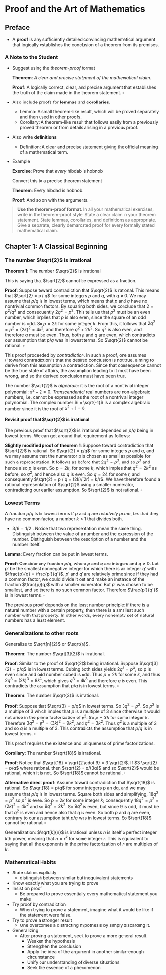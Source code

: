 # Proof and the Art of Mathematics

## Preface

* A **proof** is any sufficiently detailed convincing mathematical argument that logically establishes the conclusion of a theorem from its premises. 

### A Note to the Student

* Suggest using the *theorem-proof* format

  **Theorem**: *A clear and precise statement of the mathematical claim.* 

  **Proof**: A logically correct, clear, and precise argument that establishes the truth of the claim made in the theorem statement. $\square$ 

* Also include proofs for **lemmas** and **corollaries**. 

  * Lemma: A small theorem-like result, which will be proved separately and then used in other proofs.
  * Corollary: A theorem-like result that follows easily from a previously proved theorem or from details arising in a previous proof.

* Also write **definitions**

  * Definition: A clear and precise statement giving the official meaning of a mathematical term.

* Example

  **Exercise**: Prove that *every* hibdab is hobnob

  Convert this to a precise theorem statement

  **Theorem**: Every hibdad is hobnob.

  **Proof**: And so on with the arguments. $\square$ 

> **Use the theorem-proof format.** In all your mathematical exercises, write in the theorem-proof style. State a clear claim in your theorem statement. State lemmas, corollaries, and definitions as appropriate. Give a separate, clearly demarcated proof for every formally stated mathematical claim.

## Chapter 1: A Classical Beginning

### The number $\sqrt{2}$ is irrational

**Theorem 1**: The number $\sqrt{2}$ is irrational

This is saying that $\sqrt{2}$ cannot be expressed as a fraction.

**Proof**: Suppose toward contradiction that $\sqrt{2}$ is rational. This means that $\sqrt{2} = p / q$ for some integers $p$ and $q$, with $q \neq 0$. We may assume that $p/q$ is in lowest terms, which means that $p$ and $q$ have no nontrivial common factors. By squaring both sides, we conclude that $2 = p^2/ q^2$ and consequently $2q^2 = p^2$. This tells us that $p^2$ must be an even number, which implies that $p$ is also even, since the square of an odd number is odd. So $p = 2k$ for some integer $k$. From this, it follows that $2q^2 = p^2 = (2k)^2 = 4k^2$, and therefore $q^2 = 2k^2$. So $q^2$ is also even, and therefore $q$ must be even. Thus, both $p$ and $q$ are even, which contradicts our assumption that $p/q$ was in lowest terms. So $\sqrt{2}$ cannot be rational. $\square$

This proof proceeded by *contradiction*. In such a proof, one assumes ("toward contradiction") that the desired conclusion is not true, aiming to derive from this assumption a contradiction. Since that consequence cannot be the true state of affairs, the assumption leading to it must have been wrong, and so the derived conclusion must have been true. 

The number $\sqrt{2}$ is *algebraic*: it is the root of a nontrivial integer polynomial: $x^2 - 2 = 0$. *Transcendental* real numbers are non-algebraic numbers, i.e. cannot be expressed as the root of a nontrivial integer polynomial. The complex number $i = \sqrt{-1}$ is a complex algebraic number since it is the root of $x^2 + 1 = 0$. 

#### Revisit proof that $\sqrt{2}$ is irrational

The previous proof that $\sqrt{2}$ is irrational depended on $p/q$ being in lowest terms. We can get around that requirement as follows:

**Slightly modified proof of theorem 1**: Suppose toward contradiction that $\sqrt{2}$ is rational. So $\sqrt{2} = p/q$ for some integers $p$ and $q$, and we may assume that the numerator p is chosen as small as possible for such a representation. It follows as before that $2q^2 = p^2$, and so $p^2$ and hence also $p$ is even. So $p = 2k$, for some $k$, which imples that $q^2 = 2k^2$ as before, so $q^2$, and hence also $q$ is even. So $q = 24$ for some r, and consequently $\sqrt{2} = p / q = (2k)/(2r) = k/r$. We have therefore found a rational representation of $\sqrt{2}$ using a smaller numerator, contradicting our earlier assumption. So $\sqrt{2}$ is not rational. $\square$ 

### Lowest Terms

A fraction $p/q$ is in lowest terms if $p$ and $q$ are *relatively prime*, i.e. that they have no common factor, a number $k > 1$ that divides both. 

* $3/6 = 1/2$ . Notice that two representation mean the same thing. Distinguish between the value of a number and the expression of the number. Distinguish between the description of a number and the number itself. 

**Lemma**: Every fraction can be put in lowest terms. 

**Proof**: Consider any fraction $p/q$, where $p$ and $q$ are integers and $q \neq 0$. Let $p'$ be the smallest nonnegative integer for which there is an integer $q'$ with $\frac{p}{q} = \frac{p'}{q'}$. $p'$ and $q'$ are relatively prime since if they had a common factor, we could divide it out and make an instance of the fraction $\frac{p}{q}$ with a smaller numerator. But $p'$ was chosen to be smallest, and so there is no such common factor. Therefore $\frac{p'}{q'}$ is in lowest terms. $\square$

The previous proof depends on the least number principle: if there is a natural number with a certain property, then there is a smallest such number with that property. In other words, every nonempty set of natural numbers has a least element. 

### Generalizations to other roots

Generalize to $\sqrt[n]{2}$ or $\sqrt{n}$.

**Theorem**: The number $\sqrt[3]{2}$ is irrational.

**Proof**: Similar to the proof of $\sqrt{2}$ being irrational. Suppose $\sqrt[3]{2} = p/q$ is in lowest terms. Cubing both sides yields $2q^3=p^3$, so p is even since and odd number cubed is odd. Thus $p = 2k$ for some $k$, and thus $2q^3 = (2k)^3 = 8k^3$, which gives $q^3 = 4k^3$ and therefore $q$ is even. This contradicts the assumption that $p/q$ is in lowest terms. $\square$ 

**Theorem**: The number $\sqrt{3}$ is irrational. 

**Proof**: Suppose that $\sqrt{3} = p/q$ in lowest terms. So $3q^2 = p^2$. So $p^2$ is a multipe of 3 which imples that $p$ is a multiple of 3 since otherwise it would not arise in the prime factorization of $p^2$. So $p=3k$ for some integer $k$. Therefore $3q^2 = p^2 = (3k)^2 = 9k^2$, and $q^2 = 3k^2$. Thus $q^2$ is a multiple of 3 and so $q$ is a multiple of 3. This contradicts the assumption that $p/q$ is in lowest terms. $\square$

This proof requires the existence and uniqueness of prime factorizations.

**Corollary**: The number $\sqrt{18}$ is irrational. 

**Proof**: Notice that $\sqrt{18} = \sqrt{2 \cdot 9} = 3 \sqrt{2}$. If $3 \sqrt{2} = p/q$ where rational, then $\sqrt{2} = p/(3q)$ and so $\sqrt{2}$ would be rational, which it is not. So $\sqrt{18}$ cannot be rational. $\square$ 

**Alternative direct proof**: Assume toward contradiction that $\sqrt{18}$ is rational. So $\sqrt{18} = p/q$ for some integers p an dq, and we may assume that $p/q$ is in lowest terms. Square both sides and simplifying, $18q^2 = p^2$ so $p^2$ is even. So $p = 2k$ for some integer $k$; consequently $18q^2 = p^2 = (2k)^2 = 4k^2$ and so $9q^2 = 2k^2$. So $9q^2$ is even, but since 9 is odd, it must be that $q^2$ is even and hence also that $q$ is even. So both $p$ and $q$ are even, contrary to our assumption taht $p/q$ was in lowest terms. So $\sqrt{18}$ cannot be rational. $\square$

Generalization: $\sqrt[k]{n}$ is irrational unless $n$ is itself a perfect integer $k$th power, meaning that $n = r^k$ for some integer $r$. This is equivalent to saying that all the exponents in the prime factorization of $n$ are multiples of $k$. 

### Mathematical Habits

* State claims explicitly
  * distinguish between similar but inequivalent statements
* Know exactly what you are trying to prove
* Insist on proof
  * Be prepared to prove essentially every mathematical statement you make
* Try proof by contradiction
  * When trying to prove a statement, imagine what it would be like if the statement were false. 
* Try to prove a stronger result
  * One overcomes a distracting hypothesis by simply discarding it.
* Generalizing
  * After proving a statement, seek to prove a more general result. 
    * Weaken the hypothesis
    * Strengthen the conclusion
    * Apply the idea of the argument in another similar-enough circumstance
    * Unify our understanding of diverse situations
    * Seek the essence of a phenomenon